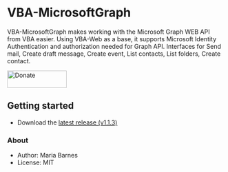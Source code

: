 # VBA-MicrosoftGraph
VBA-MicrosoftGraph makes working with the Microsoft Graph WEB API from VBA easier.  Using VBA-Web as a base, it supports Microsoft Identity Authentication and authorization needed for Graph API.  Interfaces for Send mail, Create draft message, Create event, List contacts, List folders, Create contact.

<a href="https://www.paypal.com/donate/?hosted_button_id=E4YQV7RBUKHAQ">
<img src="https://www.paypalobjects.com/en_US/i/btn/btn_donate_LG.gif" width="138" height="40" alt="Donate">
</a>

Getting started
---------------

- Download the [latest release (v1.1.3)](https://github.com/mbarnesatbbs/VBA-MicrosoftGraph/releases)

### About

- Author: Maria Barnes
- License: MIT
